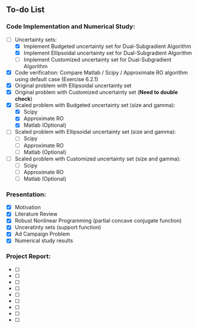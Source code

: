 ## To-do List 

### Code Implementation and Numerical Study:

- [ ] Uncertainty sets:
	* [x] Implement Budgeted uncertainty set for Dual-Subgradient Algorithm
	* [x] Implement Ellipsoidal uncertainty set for Dual-Subgradient Algorithm
	* [ ] Implement Customized uncertainty set for Dual-Subgradient Algorithm

- [x] Code verification: Compare Matlab / Scipy / Approximate RO algorithm using default case (Exercise 6.2.1)
- [x] Original problem with Ellipsoidal uncertainty set
- [x] Original problem with Customized uncertainty set (**Need to double check**)
- [x] Scaled problem with Budgeted uncertainty set (size and gamma):
	* [x] Scipy
	* [x] Approximate RO
	* [x] Matlab (Optional)
- [ ] Scaled problem with Ellipsoidal uncertainty set (size and gamma):
	* [ ] Scipy
	* [ ] Approximate RO
	* [ ] Matlab (Optional)
- [ ] Scaled problem with Customized uncertainty set (size and gamma):
	* [ ] Scipy
	* [ ] Approximate RO
	* [ ] Matlab (Optional)

### Presentation:

- [x] Motivation
- [x] Literature Review
- [x] Robust Nonlinear Programming (partial concave conjugate function)
- [x] Unceratinty sets (support function)
- [x] Ad Campaign Problem
- [x] Numerical study results

### Project Report:

- [ ] 
- [ ] 
- [ ] 
- [ ] 
- [ ] 
- [ ] 
- [ ] 
- [ ] 
- [ ] 
